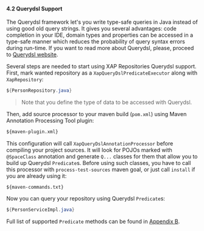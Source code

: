 #### <a name="querydsl"/>4.2 Querydsl Support

The Querydsl framework let's you write type-safe queries in Java instead of using good old query strings. It gives you several advantages: code completion in your IDE, domain types and properties can be accessed in a type-safe manner which reduces the probability of query syntax errors during run-time. If you want to read more about Querydsl, please, proceed to [Querydsl website](http://www.querydsl.com/).

Several steps are needed to start using XAP Repositories Querydsl support. First, mark wanted repository as a `XapQueryDslPredicateExecutor` along with `XapRepository`:
```java
${PersonRepository.java}
```

> Note that you define the type of data to be accessed with Querydsl.

Then, add source processor to your maven build (`pom.xml`) using Maven Annotation Processing Tool plugin:
```xml
${maven-plugin.xml}
```

This configuration will call `XapQueryDslAnnotationProcessor` before compiling your project sources. It will look for POJOs marked with `@SpaceClass` annotation and generate `Q...` classes for them that allow you to build up Querydsl `Predicate`s. Before using such classes, you have to call this processor with `process-test-sources` maven goal, or just call `install` if you are already using it:
```
${maven-commands.txt}
```

Now you can query your repository using Querydsl `Predicate`s:
```java
${PersonServiceImpl.java}
```

Full list of supported `Predicate` methods can be found in [Appendix B](#appendix-b).